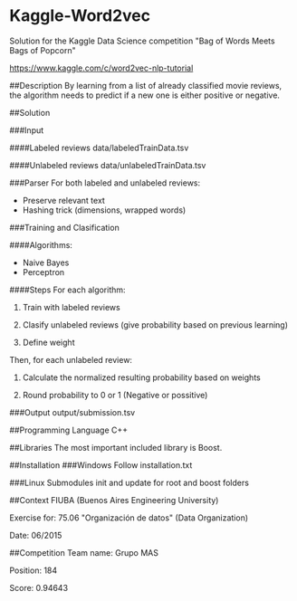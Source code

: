 # Kaggle-Word2vec
Solution for the Kaggle Data Science competition "Bag of Words Meets Bags of Popcorn"

https://www.kaggle.com/c/word2vec-nlp-tutorial

##Description
By learning from a list of already classified movie reviews, the algorithm needs to predict if a new one is either positive or negative. 

##Solution

###Input

####Labeled reviews
data/labeledTrainData.tsv

####Unlabeled reviews
data/unlabeledTrainData.tsv

###Parser
For both labeled and unlabeled reviews:
* Preserve relevant text
* Hashing trick (dimensions, wrapped words)

###Training and Clasification

####Algorithms:
* Naive Bayes
* Perceptron

####Steps
For each algorithm:

1) Train with labeled reviews

2) Clasify unlabeled reviews (give probability based on previous learning)

3) Define weight

Then, for each unlabeled review:

1) Calculate the normalized resulting probability based on weights 

2) Round probability to 0 or 1 (Negative or possitive)

###Output
output/submission.tsv


##Programming Language
C++

##Libraries
The most important included library is Boost.

##Installation
###Windows
Follow installation.txt

###Linux
Submodules init and update for root and boost folders

##Context
FIUBA (Buenos Aires Engineering University) 

Exercise for: 75.06 "Organización de datos" (Data Organization)

Date: 06/2015 

##Competition
Team name: Grupo MAS

Position: 184

Score: 0.94643
